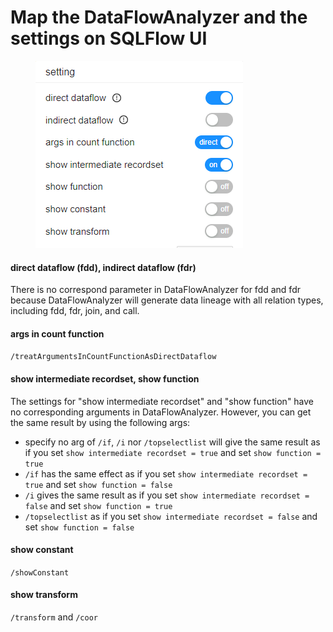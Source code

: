 # Map the DataFlowAnalyzer and the settings on SQLFlow UI



<figure><img src="../../../.gitbook/assets/sqlflow-settings.png" alt=""><figcaption></figcaption></figure>

#### direct dataflow (fdd), indirect dataflow (fdr)

There is no correspond parameter in DataFlowAnalyzer for fdd and fdr because DataFlowAnalyzer will generate data lineage with all relation types, including fdd, fdr, join, and call.

#### args in count function

`/treatArgumentsInCountFunctionAsDirectDataflow`

#### show intermediate recordset, show function

The settings for "show intermediate recordset" and "show function" have no corresponding arguments in DataFlowAnalyzer. However, you can get the same result by using the following args:

* specify no arg of `/if`, `/i` nor `/topselectlist` will give the same result as if you set `show intermediate recordset = true` and set `show function = true`
* `/if` has the same effect as if you set `show intermediate recordset = true` and set `show function = false`
* `/i` gives the same result as if you set `show intermediate recordset = false` and set `show function = true`
* `/topselectlist` as if you set `show intermediate recordset = false` and set `show function = false`

#### show constant

`/showConstant`

#### show transform

`/transform` and `/coor`
